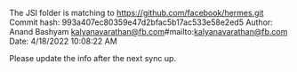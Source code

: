 The JSI folder is matching to https://github.com/facebook/hermes.git
Commit hash:	993a407ec80359e47d2bfac5b17ac533e58e2ed5
Author:			Anand Bashyam <kalyanavarathan@fb.com>#mailto:kalyanavarathan@fb.com
Date:			4/18/2022 10:08:22 AM

Please update the info after the next sync up.